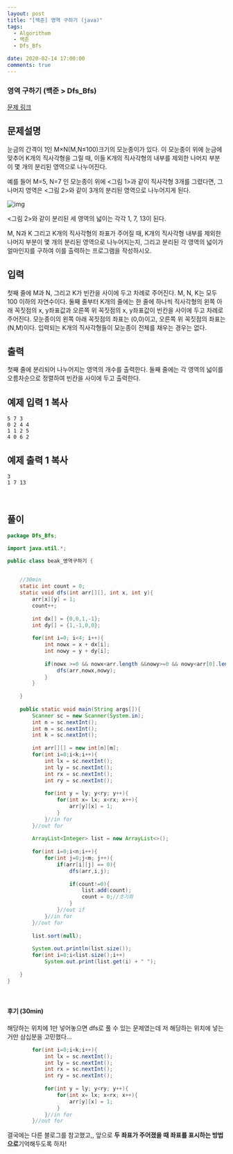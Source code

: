 ```yaml
---
layout: post
title: "[백준] 영역 구하기 (java)"
tags:
  - Algorithum
  - 백준
  - Dfs_Bfs

date: 2020-02-14 17:00:00
comments: true
---
```




###   영역 구하기 (백준 > Dfs_Bfs)

[문제 링크](https://www.acmicpc.net/problem/2583 )

## 문제설명

눈금의 간격이 1인 M×N(M,N≤100)크기의 모눈종이가 있다. 이 모눈종이 위에 눈금에 맞추어 K개의 직사각형을 그릴 때, 이들 K개의 직사각형의 내부를 제외한 나머지 부분이 몇 개의 분리된 영역으로 나누어진다.

예를 들어 M=5, N=7 인 모눈종이 위에 <그림 1>과 같이 직사각형 3개를 그렸다면, 그 나머지 영역은 <그림 2>와 같이 3개의 분리된 영역으로 나누어지게 된다.

![img](https://www.acmicpc.net/upload/images/zzJD2aQyF5Rm4IlOt.png)

<그림 2>와 같이 분리된 세 영역의 넓이는 각각 1, 7, 13이 된다.

M, N과 K 그리고 K개의 직사각형의 좌표가 주어질 때, K개의 직사각형 내부를 제외한 나머지 부분이 몇 개의 분리된 영역으로 나누어지는지, 그리고 분리된 각 영역의 넓이가 얼마인지를 구하여 이를 출력하는 프로그램을 작성하시오.

## 입력

첫째 줄에 M과 N, 그리고 K가 빈칸을 사이에 두고 차례로 주어진다. M, N, K는 모두 100 이하의 자연수이다. 둘째 줄부터 K개의 줄에는 한 줄에 하나씩 직사각형의 왼쪽 아래 꼭짓점의 x, y좌표값과 오른쪽 위 꼭짓점의 x, y좌표값이 빈칸을 사이에 두고 차례로 주어진다. 모눈종이의 왼쪽 아래 꼭짓점의 좌표는 (0,0)이고, 오른쪽 위 꼭짓점의 좌표는(N,M)이다. 입력되는 K개의 직사각형들이 모눈종이 전체를 채우는 경우는 없다.

## 출력

첫째 줄에 분리되어 나누어지는 영역의 개수를 출력한다. 둘째 줄에는 각 영역의 넓이를 오름차순으로 정렬하여 빈칸을 사이에 두고 출력한다.

## 예제 입력 1 복사

```
5 7 3
0 2 4 4
1 1 2 5
4 0 6 2
```

## 예제 출력 1 복사

```
3
1 7 13
```

<br>

## 풀이

```java
package Dfs_Bfs;

import java.util.*;

public class beak_영역구하기 {

	
	//30min
    static int count = 0;
    static void dfs(int arr[][], int x, int y){
        arr[x][y] = 1;
        count++;
        
        int dx[] = {0,0,1,-1};
        int dy[] = {1,-1,0,0};
        
        for(int i=0; i<4; i++){
            int nowx = x + dx[i];
            int nowy = y + dy[i];
            
            if(nowx >=0 && nowx<arr.length &&nowy>=0 && nowy<arr[0].length && arr[nowx][nowy]==0){
                dfs(arr,nowx,nowy);
            }
        }
        
    }
    
    public static void main(String args[]){
        Scanner sc = new Scanner(System.in);
        int n = sc.nextInt();
        int m = sc.nextInt();
        int k = sc.nextInt();
        
        int arr[][] = new int[n][m];
        for(int i=0;i<k;i++){
            int lx = sc.nextInt();
            int ly = sc.nextInt();
            int rx = sc.nextInt();
            int ry = sc.nextInt();
            
            for(int y = ly; y<ry; y++){
                for(int x= lx; x<rx; x++){
                    arr[y][x] = 1;
                }
            }//in for
        }//out for
        
        ArrayList<Integer> list = new ArrayList<>();
        
        for(int i=0;i<n;i++){
            for(int j=0;j<m; j++){
                if(arr[i][j] == 0){
                    dfs(arr,i,j);
 
                    if(count!=0){
                        list.add(count);
                        count = 0;//초기화
                    }
                }//out if
            }//in for
        }//out for
        
        list.sort(null);
        
        System.out.println(list.size());
        for(int i=0;i<list.size();i++)
        	System.out.print(list.get(i) + " ");
   
    }
}

```

<br>

#### 후기 (30min)

해당하는 위치에 1만 넣어놓으면 dfs로 풀 수 있는 문제였는데 저 해당하는 위치에 넣는거만 삼십분을 고민했다...

```java
        for(int i=0;i<k;i++){
            int lx = sc.nextInt();
            int ly = sc.nextInt();
            int rx = sc.nextInt();
            int ry = sc.nextInt();
            
            for(int y = ly; y<ry; y++){
                for(int x= lx; x<rx; x++){
                    arr[y][x] = 1;
                }
            }//in for
        }//out for

```

결국에는 다른 블로그를 참고했고,, 앞으로 **두 좌표가 주어졌을 때 좌표를 표시하는 방법으로**기억해두도록 하자!

